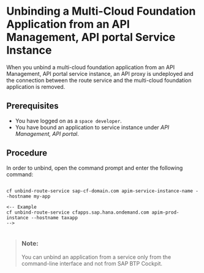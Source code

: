 <!-- loio09fd33ac55e844d28b3deb385cca316a -->

# Unbinding a Multi-Cloud Foundation Application from an API Management, API portal Service Instance

When you unbind a multi-cloud foundation application from an API Management, API portal service instance, an API proxy is undeployed and the connection between the route service and the multi-cloud foundation application is removed.



<a name="loio09fd33ac55e844d28b3deb385cca316a__prereq_ayd_ym1_f1c"/>

## Prerequisites

-   You have logged on as a `space developer`.
-   You have bound an application to service instance under *API Management, API portal*.



## Procedure

In order to unbind, open the command prompt and enter the following command:

```

cf unbind-route-service sap-cf-domain.com apim-service-instance-name --hostname my-app

<-- Example
cf unbind-route-service cfapps.sap.hana.ondemand.com apim-prod-instance --hostname taxapp
-->
 
```

> ### Note:  
> You can unbind an application from a service only from the command-line interface and not from SAP BTP Cockpit.

